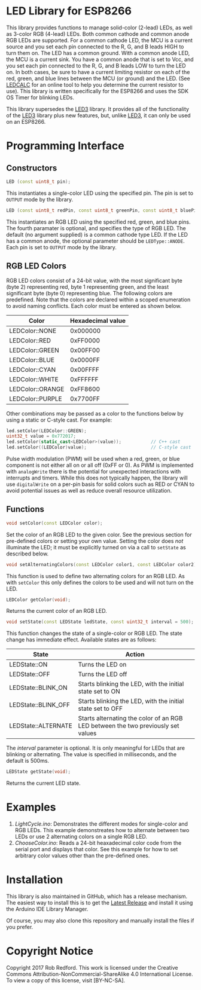 # LED Library for ESP8266
This library provides functions to manage solid-color (2-lead) LEDs, as well as 3-color RGB (4-lead) LEDs.
Both common cathode and common anode RGB LEDs are supported.
For a common cathode LED, the MCU is a current source and you set each pin connected to the R, G, and B leads HIGH to turn them on.
The LED has a common ground.
With a common anode LED, the MCU is a current sink.
You have a common anode that is set to Vcc, and you set each pin connected to the R, G, and B leads LOW to turn the LED on.
In both cases, be sure to have a current limiting resistor on each of the red, green, and blue lines between the MCU (or ground) and the LED.
(See [LEDCALC] for an online tool to help you determine the current resistor to use).
This library is written specifically for the ESP8266 and uses the SDK OS Timer for blinking LEDs.

This library supersedes the [LED3] library.
It provides all of the functionality of the [LED3] library plus new features, but, unlike [LED3], it can only be used on an ESP8266.

# Programming Interface
## Constructors
```C++
LED (const uint8_t pin);
```

This instantiates a single-color LED using the specified pin.
The pin is set to ```OUTPUT``` mode by the library.

```C++
LED (const uint8_t redPin, const uint8_t greenPin, const uint8_t bluePin, LEDType ledType = LEDType::CATHODE);
```

This instantiates an RGB LED using the specified red, green, and blue pins.
The fourth paramater is optional, and specifies the type of RGB LED.
The default (no argument supplied) is a common cathode type LED.
If the LED has a common anode, the optional parameter should be ```LEDType::ANODE```.
Each pin is set to ```OUTPUT``` mode by the library.

## RGB LED Colors
RGB LED colors consist of a 24-bit value,
with the most significant byte (byte 2) representing red, byte 1 representing green, and the least significant byte (byte 0) representing blue.
The following colors are predefined.
Note that the colors are declared within a scoped enumeration to avoid naming conflicts.
Each color must be entered as shown below.

|Color|Hexadecimal value|
|---|---|
|LEDColor::NONE|0x000000|
|LEDColor::RED|0xFF0000|
|LEDColor::GREEN|0x00FF00|
|LEDColor::BLUE|0x0000FF|
|LEDColor::CYAN|0x00FFFF|
|LEDColor::WHITE|0xFFFFFF|
|LEDColor::ORANGE|0xFF8600|
|LEDColor::PURPLE|0x7700FF|

Other combinations may be passed as a color to the functions below by using a static or C-style cast.
For example:
```C++
led.setColor(LEDColor::GREEN);
uint32_t value = 0x772017;
led.setColor(static_cast<LEDColor>(value));           // C++ cast
led.setColor((LEDColor)value);                        // C-style cast
```

Pulse width modulation (PWM) will be used when a red, green, or blue component is not either all on or all off (0xFF or 0).
As PWM is implemented with ```analogWrite``` there is the potential for unexpected interactions with interrupts and timers.
While this does not typically happen, the library will use ```digitalWrite``` on a per-pin basis for solid colors
such as RED or CYAN to avoid potential issues as well as reduce overall resource utilization.

## Functions

```C++
void setColor(const LEDColor color);
```

Set the color of an RGB LED to the given color.
See the previous section for pre-defined colors or setting your own value.
Setting the color does _not_ illuminate the LED;
it must be explicitly turned on via a call to ```setState``` as described below.

```C++
void setAlternatingColors(const LEDColor color1, const LEDColor color2);
```

This function is used to define two alternating colors for an RGB LED.
As with ```setColor``` this only defines the colors to be used and will not turn on the LED.

```C++
LEDColor getColor(void);
```

Returns the current color of an RGB LED.

```C++
void setState(const LEDState ledState, const uint32_t interval = 500);
```

This function changes the state of a single-color or RGB LED.
The state change has immediate effect.
Available states are as follows:

|State|Action|
|---|---|
|LEDState::ON|Turns the LED on|
|LEDState::OFF|Turns the LED off|
|LEDState::BLINK_ON|Starts blinking the LED, with the initial state set to ON|
|LEDState::BLINK_OFF|Starts blinking the LED, with the initial state set to OFF|
|LEDState::ALTERNATE|Starts alternating the color of an RGB LED between the two previously set values|

The _interval_ parameter is optional.
It is only meaningful for LEDs that are blinking or alternating.
The value is specified in milliseconds, and the default is 500ms.

```C++
LEDState getState(void);
```

Returns the current LED state.

# Examples
1. _LightCycle.ino_: Demonstrates the different modes for single-color and RGB LEDs.
This example demonstreates how to alternate between two LEDs or use 2 alternating colors on a single RGB LED.
2. _ChooseColor.ino_: Reads a 24-bit heaxadecimal color code from the serial port and displays that color.
See this example for how to set arbitrary color values other than the pre-defined ones.

# Installation

This library is also maintained in GitHub, which has a release mechanism.
The easiest way to install this is to get the [Latest Release] and install it using the Arduino IDE Library Manager.

Of course, you may also clone this repository and manually install the files if you prefer.

# Copyright Notice

Copyright 2017 Rob Redford.
This work is licensed under the Creative Commons Attribution-NonCommercial-ShareAlike 4.0 International License.
To view a copy of this license, visit [BY-NC-SA].

[Latest Release]: https://github.com/Rom3oDelta7/esp8266_LED/releases/latest
[LEDCALC]: http://ledcalc.com/
[LED3]: https://github.com/Rom3oDelta7/LED3